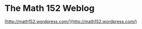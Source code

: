 <!--
id: 56211443
link: http://tumblr.atmos.org/post/56211443/the-math-152-weblog
slug: the-math-152-weblog
date: Fri Oct 24 2008 17:14:01 GMT-0700 (PDT)
publish: 2008-10-024
tags: 
title:  The Math 152 Weblog
-->


 The Math 152 Weblog
====================

[http://math152.wordpress.com/](http://math152.wordpress.com/)

